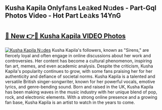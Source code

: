 ## Kusha Kapila Onlyf𝚊ns Le𝚊ked N𝚞des - Part-Gql Photos Video - Hot Part Le𝚊ks 14YnG

# <h2><a href="http://ac18251.deff.icu/?id=Kusha+Kapila">🔗 New 👉🔴 Kusha Kapila VIDEO Photos</a></h2>

[![Kusha Kapila N𝚞des](https://i.imgur.com/rIISA9y.gif)](http://ac18251.deff.icu/?id=Kusha+Kapila)
Kusha Kapila's followers, known as "Sirens," are fiercely loyal and often engage in online discussions about her work and controversies. Her content has become a cultural phenomenon, inspiring fan art, memes, and even academic analysis. Despite the criticism, Kusha Kapila's popularity continues to grow, with some fans praising her for her authenticity and defiance of societal norms. Kusha Kapila is a talented and versatile British singer-songwriter, known for her powerful vocals, emotive lyrics, and genre-bending sound. Born and raised in the UK, Kusha Kapila has been making waves in the music industry with her unique blend of pop, rock, and electronic elements. With a strong online presence and a growing fan base, Kusha Kapila is an artist to watch in the years to come.
